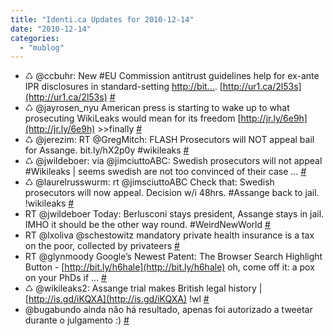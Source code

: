 ```yaml
---
title: "Identi.ca Updates for 2010-12-14"
date: "2010-12-14"
categories: 
  - "mublog"
---
```


- ♺ @ccbuhr: New #EU Commission antitrust guidelines help for ex-ante IPR disclosures in standard-setting [http://bit...](http://bit...). [http://ur1.ca/2l53s](http://ur1.ca/2l53s) [#](http://identi.ca/notice/60417808)
- ♺ @jayrosen\_nyu American press is starting to wake up to what prosecuting WikiLeaks would mean for its freedom [http://jr.ly/6e9h](http://jr.ly/6e9h) >>finally [#](http://identi.ca/notice/60417830)
- ♺ @jerezim: RT @GregMitch: FLASH Prosecutors will NOT appeal bail for Assange. bit.ly/hX2p0y #wikileaks [#](http://identi.ca/notice/60417983)
- ♺ @jwildeboer: via @jimciuttoABC: Swedish prosecutors will not appeal #Wikileaks | seems swedish are not too convinced of their case ... [#](http://identi.ca/notice/60418193)
- ♺ @laurelrusswurm: rt @jimsciuttoABC Check that: Swedish prosecutors will now appeal. Decision w/i 48hrs. #Assange back to jail. !wikileaks [#](http://identi.ca/notice/60421676)
- RT @jwildeboer Today: Berlusconi stays president, Assange stays in jail. IMHO it should be the other way round. #WeirdNewWorld [#](http://identi.ca/notice/60423503)
- RT @lxoliva @schestowitz mandatory private health insurance is a tax on the poor, collected by privateers [#](http://identi.ca/notice/60425269)
- RT @glynmoody Google’s Newest Patent: The Browser Search Highlight Button - [http://bit.ly/h6hale](http://bit.ly/h6hale) oh, come off it: a pox on your PhDs if ... [#](http://identi.ca/notice/60425291)
- ♺ @wikileaks2: Assange trial makes British legal history | [http://is.gd/iKQXA](http://is.gd/iKQXA) !wl [#](http://identi.ca/notice/60435760)
- @bugabundo ainda não há resultado, apenas foi autorizado a tweetar durante o julgamento :) [#](http://identi.ca/notice/60436133)

